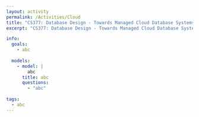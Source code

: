 ```yaml
---
layout: activity
permalink: /Activities/Cloud
title: "CS377: Database Design - Towards Managed Cloud Database Systems"
excerpt: "CS377: Database Design - Towards Managed Cloud Database Systems"

info:
  goals: 
    - abc
    
  models:
    - model: |
        abc
      title: abc
      questions:
        - "abc"
        
tags:
  - abc  
---
```


